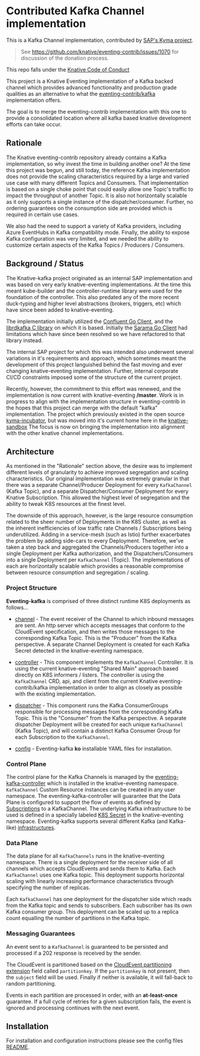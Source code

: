 # Contributed Kafka Channel implementation

This is a Kafka Channel implementation, contributed by
[SAP's Kyma project](https://github.com/kyma-project).

> See <https://github.com/knative/eventing-contrib/issues/1070> for discussion of the donation process.

This repo falls under the [Knative Code of Conduct](https://github.com/knative/community/blob/master/CODE-OF-CONDUCT.md)

This project is a Knative Eventing implementation of a Kafka backed channel
which provides advanced functionality and production grade qualities as an alternative
to what the [eventing-contrib/kafka](https://github.com/knative/eventing-contrib/tree/master/kafka)
implementation offers.

The goal is to merge the eventing-contrib implementation with this one to provide
a consolidated location where all kafka based knative development efforts can take occur.

## Rationale

The Knative eventing-contrib repository already contains a Kafka implementation,
so why invest the time in building another one?  At the time this project was
begun, and still today, the reference Kafka implementation does not provide the
scaling characteristics required by a large and varied use case with many
different Topics and Consumers.  That implementation is based on a single
choke point that could easily allow one Topic's traffic to impact the
throughput of another Topic.  It is also not horizontally scalable as it only
supports a single instance of the dispatcher/consumer.  Further, no ordering
guarantees on the consumption side are provided which is required in certain
use cases.  

We also had the need to support a variety of Kafka providers, including Azure 
EventHubs in Kafka compatibility mode.  Finally, the ability to expose Kafka 
configuration was very limited, and we needed the ability to customize certain
aspects of the Kafka Topics / Producers / Consumers.

## Background / Status

The Knative-kafka project originated as an internal SAP implementation and was
based on very early knative-eventing implementations.  At the time this meant
kube-builder and the controller-runtime library were used for the foundation of
the controller.  This also predated any of the more recent duck-typing and
higher level abstractions (brokers, triggers, etc) which have since been added
to knative-eventing.

The implementation initially utilized the [Confluent Go Client](https://github.com/confluentinc/confluent-kafka-go), 
and the [librdkafka C library](https://github.com/edenhill/librdkafka) on which
it is based.  Initially the [Sarama Go Client](https://github.com/Shopify/sarama) 
had limitations which have since been resolved so we have refactored to that
library instead.

The internal SAP project for which this was intended also underwent several
variations in it's requirements and approach, which sometimes meant the
development of this project languished behind the fast moving and ever
changing knative-eventing implementation.  Further, internal corporate
CI/CD constraints imposed some of the structure of the current project.

Recently, however, the commitment to this effort was renewed, and the
implementation is now current with knative-eventing **/master**.  Work is
in progress to align with the implementation structure in eventing-contrib in
the hopes that this project can merge with the default "kafka" implementation.
The project which previously existed in the open source [kyma-incubator](https://github.com/kyma-incubator/),
but was moved into it's current home here in the [knative-sandbox](https://github.com/knative-sandbox)
The focus is now on bringing the implementation into alignment with the other
knative channel implementations.

## Architecture

As mentioned in the "Rationale" section above, the desire was to implement
different levels of granularity to achieve improved segregation and scaling
characteristics.  Our original implementation was extremely granular in that
there was a separate Channel/Producer Deployment for every `KafkaChannel`
(Kafka Topic), and a separate Dispatcher/Consumer Deployment for every Knative
Subscription.  This allowed the highest level of segregation and the ability to
tweak K8S resources at the finest level.

The downside of this approach, however, is the large resource consumption
related to the sheer number of Deployments in the K8S cluster, as well as the
inherent inefficiencies of low traffic rate Channels / Subscriptions being
underutilized. Adding in a service-mesh (such as Istio) further exacerbates the
problem by adding side-cars to every Deployment.  Therefore, we've taken a step
back and aggregated the Channels/Producers together into a single Deployment per
Kafka authorization, and the Dispatchers/Consumers into a single Deployment per
`KafkaChannel` (Topic). The implementations of each are horizontally scalable
which provides a reasonable compromise between resource consumption and
segregation / scaling.

### Project Structure

**Eventing-kafka** is comprised of three distinct runtime K8S deployments
as follows...

- [channel](./pkg/channel/README.md) - The event receiver of the Channel
  to which inbound messages are sent.  An http server which accepts messages that
  conform to the CloudEvent specification, and then writes those messages to the
  corresponding Kafka Topic. This is the "Producer" from the Kafka perspective.
  A separate Channel Deployment is created for each Kafka Secret detected in the
  knative-eventing namespace.

- [controller](./pkg/controller/README.md) - This component implements
  the `KafkaChannel` Controller. It is using the current knative-eventing
  "Shared Main" approach based directly on K8S informers / listers.  The
  controller is using the `KafkaChannel` CRD, api, and client from the current
  Knative eventing-contrib/kafka implementation in order to align as closely as
  possible with the existing implementation.

- [dispatcher](./pkg/dispatcher/README.md) - This component runs the
  Kafka ConsumerGroups responsible for processing messages from the corresponding
  Kafka Topic.  This is the "Consumer" from the Kafka perspective.  A separate
  dispatcher Deployment will be created for each unique `KafkaChannel` (Kafka
  Topic), and will contain a distinct Kafka Consumer Group for each
  Subscription to the `KafkaChannel`.

- [config](config/README.md) - Eventing-kafka **ko** installable YAML files for installation.

### Control Plane

The control plane for the Kafka Channels is managed by the
[eventing-kafka-controller](./pkg/controller/README.md) which is installed
in the knative-eventing namespace. `KafkaChannel` Custom Resource instances can
be created in any user namespace. The eventing-kafka-controller will guarantee
that the Data Plane is configured to support the flow of events as defined by
[Subscriptions](https://knative.dev/docs/reference/eventing/#messaging.knative.dev/v1alpha1.Subscription)
to a KafkaChannel.  The underlying Kafka infrastructure to be used is defined in
a specially labeled [K8S Secret](config/README.md#Credentials) in the
knative-eventing namespace.  Eventing-kafka supports several different Kafka
(and Kafka-like) [infrastructures](config/README.md#Kafka%20Providers).

### Data Plane

The data plane for all `KafkaChannels` runs in the knative-eventing namespace.
There is a single deployment for the receiver side of all channels which accepts
CloudEvents and sends them to Kafka.  Each `KafkaChannel` uses one Kafka topic.
This deployment supports horizontal scaling with linearly increasing performance
characteristics through specifying the number of replicas.

Each `KafkaChannel` has one deployment for the dispatcher side which reads from
the Kafka topic and sends to subscribers.  Each subscriber has its own Kafka
consumer group. This deployment can be scaled up to a replica count equalling the
number of partitions in the Kafka topic.

### Messaging Guarantees

An event sent to a `KafkaChannel` is guaranteed to be persisted and processed
if a 202 response is received by the sender.

The CloudEvent is partitioned based on the [CloudEvent partitioning extension](https://github.com/cloudevents/spec/blob/master/extensions/partitioning.md)
field called `partitionkey`.  If the `partitionkey` is not present, then the
`subject` field will be used.  Finally if neither is available, it will fall-back
to random partitioning.

Events in each partition are processed in order, with an **at-least-once** guarantee.
If a full cycle of retries for a given subscription fails, the event is ignored
and processing continues with the next event.

## Installation

For installation and configuration instructions please see the config files
[README](config/README.md).

